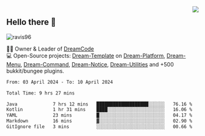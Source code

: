 <img align='right' src="https://github-readme-stats.vercel.app/api?username=Ravis96&show_icons=true">

## Hello there 👋
<p align="left"> <img src="https://komarev.com/ghpvc/?username=ravis96&label=Profile%20views&color=0e75b6&style=flat" alt="ravis96" /> </p>

👨‍💻 Owner & Leader of [DreamCode](https://github.com/DreamPoland) <br>
💻 Open-Source projects: [Dream-Template](https://github.com/DreamPoland/dream-template) on [Dream-Platform](https://github.com/DreamPoland/dream-platform), [Dream-Menu](https://github.com/DreamPoland/dream-menu), [Dream-Command](https://github.com/DreamPoland/dream-command), [Dream-Notice](https://github.com/DreamPoland/dream-notice), [Dream-Utilities](https://github.com/DreamPoland/dream-utilities) and +500 bukkit/bungee plugins.

<!--START_SECTION:waka-->

```txt
From: 03 April 2024 - To: 10 April 2024

Total Time: 9 hrs 27 mins

Java             7 hrs 12 mins   ███████████████████░░░░░░   76.16 %
Kotlin           1 hr 31 mins    ████░░░░░░░░░░░░░░░░░░░░░   16.06 %
YAML             23 mins         █░░░░░░░░░░░░░░░░░░░░░░░░   04.17 %
Markdown         16 mins         ▓░░░░░░░░░░░░░░░░░░░░░░░░   02.90 %
GitIgnore file   3 mins          ░░░░░░░░░░░░░░░░░░░░░░░░░   00.66 %
```

<!--END_SECTION:waka-->
